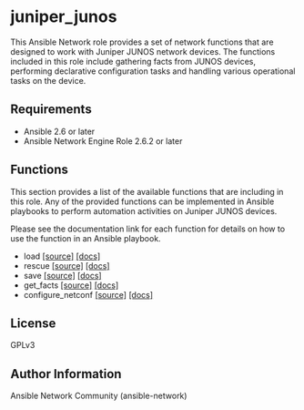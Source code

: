 # juniper_junos

This Ansible Network role provides a set of network functions that are designed
to work with Juniper JUNOS network devices.  The functions included in this role
include gathering facts from JUNOS devices, performing declarative configuration
tasks and handling various operational tasks on the device.

## Requirements

* Ansible 2.6 or later
* Ansible Network Engine Role 2.6.2 or later

## Functions

This section provides a list of the available functions that are including
in this role.  Any of the provided functions can be implemented in Ansible
playbooks to perform automation activities on Juniper JUNOS devices.

Please see the documentation link for each function for details on how to use
the function in an Ansible playbook.

* load [[source]](https://github.com/ansible-network/juniper_junos/blob/devel/tasks/config_manager/load.yaml) [[docs]](https://github.com/ansible-network/juniper_junos/blob/devel/docs/config_manager/load.md)
* rescue [[source]](https://github.com/ansible-network/juniper_junos/blob/devel/tasks/config_manager/rescue.yaml) [[docs]](https://github.com/ansible-network/juniper_junos/blob/devel/docs/config_manager/rescue.md)
* save [[source]](https://github.com/ansible-network/juniper_junos/blob/devel/tasks/config_manager/save.yaml) [[docs]](https://github.com/ansible-network/juniper_junos/blob/devel/docs/config_manager/save.md)
* get_facts [[source]](https://github.com/ansible-network/juniper_junos/blob/devel/tasks/get_facts.yaml) [[docs]](https://github.com/ansible-network/juniper_junos/blob/devel/docs/get_facts.md)
* configure_netconf [[source]](https://github.com/ansible-network/juniper_junos/blob/devel/tasks/configure_netconf.yaml) [[docs]](https://github.com/ansible-network/juniper_junos/blob/devel/docs/configure_netconf.md)

## License

GPLv3

## Author Information

Ansible Network Community (ansible-network)
